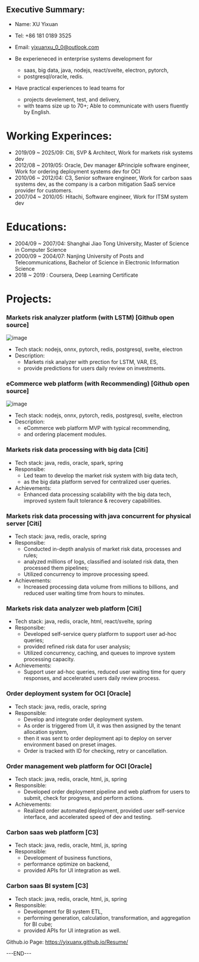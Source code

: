 ## Executive Summary:
* Name: XU Yixuan
* Tel: +86 181 0189 3525
* Email: yixuanxu_0_0@outlook.com


* Be experieneced in enterprise systems development for
  * saas, big data, java, nodejs, react/svelte, electron, pytorch,
  * postgresql/oracle, redis.
* Have practical experiences to lead teams for
  * projects develement, test, and delivery,
  * with teams size up to 70+; Able to communicate with users fluently by English.


# Working Experinces:
* 2019/09 ~ 2025/09: Citi, SVP & Architect, Work for markets risk systems dev
* 2012/08 ~ 2019/05: Oracle, Dev manager &Principle software engineer, Work for ordering deployment systems dev for OCI
* 2010/06 ~ 2012/04: C3, Senior software engineer, Work for carbon saas systems dev, as the company is a carbon mitigation SaaS service provider for customers.
* 2007/04 ~ 2010/05: Hitachi, Software engineer, Work for ITSM system dev

# Educations:
* 2004/09 ~ 2007/04: Shanghai Jiao Tong University, Master of Science in Computer Science
* 2000/09 ~ 2004/07: Nanjing University of Posts and Telecommunications, Bachelor of Science in Electronic Information Science
* 2018    ~ 2019   : Coursera, Deep Learning Certificate


# Projects:

### Markets risk analyzer platform (with LSTM) [Github open source]
<img alt="image" src="https://github.com/user-attachments/assets/31e41ff1-087d-4b11-a1c8-4eea0ae3b29d" />

* Tech stack: nodejs, onnx, pytorch, redis, postgresql, svelte, electron
* Description:
  * Markets risk analyzer with prection for LSTM, VAR, ES,
  * provide predictions for users daily review on investments.

### eCommerce web platform (with Recommending) [Github open source]
<img alt="image" src="https://github.com/user-attachments/assets/0c803cd1-3d5c-40fe-b2d6-69625de64e2d" />

* Tech stack: nodejs, onnx, pytorch, redis, postgresql, svelte, electron
* Description:
  * eCommerce web platform MVP with typical recommending,
  * and ordering placement modules.


### Markets risk data processing with big data [Citi]
* Tech stack: java, redis, oracle, spark, spring
* Responsibe:
  * Led team to develop the market risk system with big data tech,
  * as the big data platform served for centralized user queries.
* Achievements:
  * Enhanced data processing scalability with the big data tech, improved system fault tolerance & recovery capabilities.

### Markets risk data processing with java concurrent for physical server [Citi]
* Tech stack: java, redis, oracle, spring
* Responsibe:
  * Conducted in-depth analysis of market risk data, processes and rules;
  * analyzed millions of logs, classified and isolated risk data, then processed them pipelines;
  * Utilized concurrency to improve processing speed.
* Achievements:
  * Increased processing data volume from millions to billions, and reduced user waiting time from hours to minutes.


### Markets risk data analyzer web platform [Citi]
* Tech stack: java, redis, oracle, html, react/svelte, spring
* Responsibe:
  * Developed self-service query platform to support user ad-hoc queries;
  * provided refined risk data for user analysis;
  * Utilized concurrency, caching, and queues to improve system processing capacity.
* Achievements:
  * Support user ad-hoc queries, reduced user waiting time for query responses, and accelerated users daily review process.

### Order deployment system for OCI [Oracle]
* Tech stack: java, redis, oracle, spring
* Responsible:
  * Develop and integrate order deployment system.
  * As order is triggered from UI, it was then assigned by the tenant allocation system,
  * then it was sent to order deployment api to deploy on server environment based on preset images.
  * Order is tracked with ID for checking, retry or cancellation.

### Order management web platform for OCI [Oracle]
* Tech stack: java, redis, oracle, html, js, spring
* Responsible:
  * Developed order deployment pipeline and web platfrom for users to submit, check for progress, and perform actions.
* Achievements:
  * Realized order automated deployment, provided user self-service interface, and accelerated speed of dev and testing.

### Carbon saas web platform [C3]
* Tech stack: java, redis, oracle, html, js, spring
* Responsible:
  * Development of business functions,
  * performance optimize on backend,
  * provided APIs for UI integration as well.

### Carbon saas BI system [C3]
* Tech stack: java, redis, oracle, html, js, spring
* Responsible:
  * Development for BI system ETL,
  * performing generation, calculation, transformation, and aggregation for BI cube;
  * provided APIs for UI integration as well.


Github.io Page: https://yixuanx.github.io/Resume/

---END---
